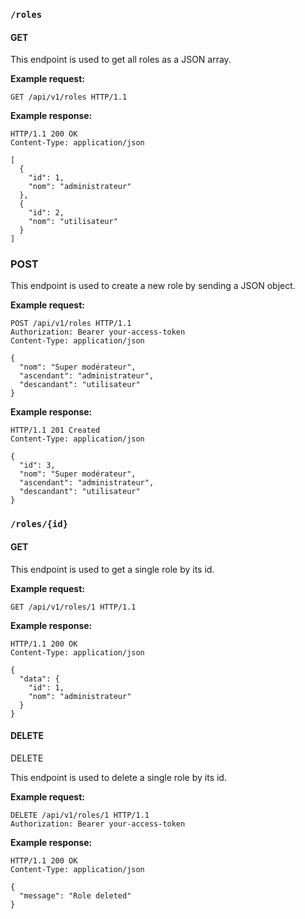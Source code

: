 ### `/roles`

#### GET

This endpoint is used to get all roles as a JSON array.

**Example request:**

```http
GET /api/v1/roles HTTP/1.1
```

**Example response:**
```http
HTTP/1.1 200 OK
Content-Type: application/json

[
  {
    "id": 1,
    "nom": "administrateur"
  },
  {
    "id": 2,
    "nom": "utilisateur"
  }
]
```

### POST

This endpoint is used to create a new role by sending a JSON object.

**Example request:**

```http
POST /api/v1/roles HTTP/1.1
Authorization: Bearer your-access-token
Content-Type: application/json

{
  "nom": "Super modérateur",
  "ascendant": "administrateur",
  "descandant": "utilisateur"
}
```

**Example response:**

```http
HTTP/1.1 201 Created
Content-Type: application/json

{
  "id": 3,
  "nom": "Super modérateur",
  "ascendant": "administrateur",
  "descandant": "utilisateur"
}
```

### `/roles/{id}`

#### GET

This endpoint is used to get a single role by its id.

**Example request:**

```http
GET /api/v1/roles/1 HTTP/1.1
```

**Example response:**

```http
HTTP/1.1 200 OK
Content-Type: application/json

{
  "data": {
    "id": 1,
    "nom": "administrateur"
  }
}
```

#### DELETE

DELETE

This endpoint is used to delete a single role by its id.

**Example request:**

```http
DELETE /api/v1/roles/1 HTTP/1.1
Authorization: Bearer your-access-token
```

**Example response:**

```http
HTTP/1.1 200 OK
Content-Type: application/json

{
  "message": "Role deleted"
}
```